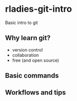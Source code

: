 # rladies-git-intro
Basic intro to git

## Why learn git?
- version control
- collaboration
- free (and open source)

## Basic commands

## Workflows and tips

